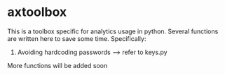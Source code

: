# axtoolbox
This is a toolbox specific for analytics usage in python. Several functions are written here to save some time. Specifically:
1. Avoiding hardcoding passwords --> refer to keys.py

More functions will be added soon
